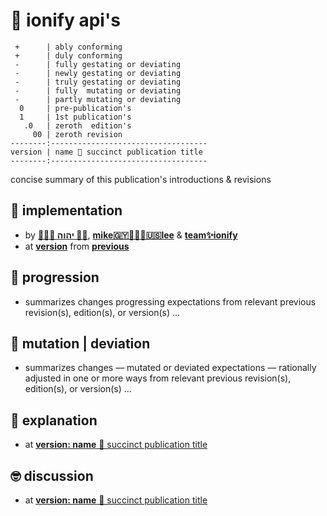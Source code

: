# 🧬 ionify api's

```text
 +      | ably conforming
 +      | duly conforming
 -      | fully gestating or deviating
 -      | newly gestating or deviating
 -      | truly gestating or deviating
 -      | fully  mutating or deviating
 -      | partly mutating or deviating
  0     | pre-publication's
  1     | 1st publication's
   .0   | zeroth  edition's
     00 | zeroth revision
--------:-----------------------------------
version | name 🎁 succinct publication title
--------:-----------------------------------
```

concise summary of this publication's introductions & revisions

## 🌴 implementation

+ by  [**🙇🏾‍♂️ יהוה 🤲🏾**](https://deal.ionify.net/),
      [**mike🇬🇾👨🏾‍💻🇺🇸lee**](https://mike.ionify.net/) &
      [**team✨ionify**](https://team.ionify.net/)
+ at  [**version**](https://github.com/ionify/ionify/tree/version)
      from
      [**previous**](https://github.com/ionify/ionify/compare/present.version...past.version)

## 🌱 progression

+ summarizes changes progressing expectations from relevant previous
  revision(s), edition(s), or version(s) ...

## 🦋 mutation | deviation

+ summarizes changes — mutated or deviated expectations — rationally adjusted in
  one or more ways from relevant previous revision(s), edition(s), or version(s)
  ...

## 🧠 explanation

+ at  [**version: name** 🎁 succinct publication title](https://github.com/ionify/about/blob/public/packs/packed.md#-ionify-apis)

## 🤓 discussion

+ at  [**version: name** 🎁 succinct publication title](https://github.com/ionify/ionify/discussions/categories/releases#discussions-list)
